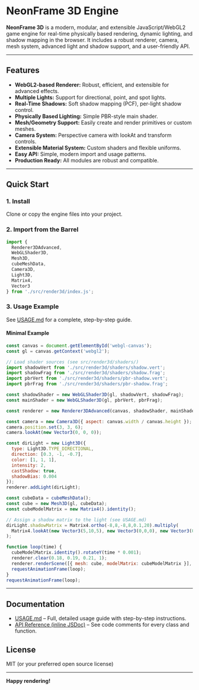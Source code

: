 # NeonFrame 3D Engine

**NeonFrame 3D** is a modern, modular, and extensible JavaScript/WebGL2 game engine for real-time physically based rendering, dynamic lighting, and shadow mapping in the browser. It includes a robust renderer, camera, mesh system, advanced light and shadow support, and a user-friendly API.

---

## Features

- **WebGL2-based Renderer:** Robust, efficient, and extensible for advanced effects.
- **Multiple Lights:** Support for directional, point, and spot lights.
- **Real-Time Shadows:** Soft shadow mapping (PCF), per-light shadow control.
- **Physically Based Lighting:** Simple PBR-style main shader.
- **Mesh/Geometry Support:** Easily create and render primitives or custom meshes.
- **Camera System:** Perspective camera with lookAt and transform controls.
- **Extensible Material System:** Custom shaders and flexible uniforms.
- **Easy API:** Simple, modern import and usage patterns.
- **Production Ready:** All modules are robust and compatible.

---

## Quick Start

### 1. Install

Clone or copy the engine files into your project.

### 2. Import from the Barrel

```js
import {
  Renderer3DAdvanced,
  WebGLShader3D,
  Mesh3D,
  cubeMeshData,
  Camera3D,
  Light3D,
  Matrix4,
  Vector3
} from './src/render3d/index.js';
```

### 3. Usage Example

See [USAGE.md](USAGE.md) for a complete, step-by-step guide.

#### Minimal Example

```js
const canvas = document.getElementById('webgl-canvas');
const gl = canvas.getContext('webgl2');

// Load shader sources (see src/render3d/shaders/)
import shadowVert from './src/render3d/shaders/shadow.vert';
import shadowFrag from './src/render3d/shaders/shadow.frag';
import pbrVert from './src/render3d/shaders/pbr-shadow.vert';
import pbrFrag from './src/render3d/shaders/pbr-shadow.frag';

const shadowShader = new WebGLShader3D(gl, shadowVert, shadowFrag);
const mainShader = new WebGLShader3D(gl, pbrVert, pbrFrag);

const renderer = new Renderer3DAdvanced(canvas, shadowShader, mainShader);

const camera = new Camera3D({ aspect: canvas.width / canvas.height });
camera.position.set(3, 3, 6);
camera.lookAt(new Vector3(0, 0, 0));

const dirLight = new Light3D({
  type: Light3D.TYPE_DIRECTIONAL,
  direction: [0.3, -1, -0.7],
  color: [1, 1, 1],
  intensity: 2,
  castShadow: true,
  shadowBias: 0.004
});
renderer.addLight(dirLight);

const cubeData = cubeMeshData();
const cube = new Mesh3D(gl, cubeData);
const cubeModelMatrix = new Matrix4().identity();

// Assign a shadow matrix to the light (see USAGE.md)
dirLight.shadowMatrix = Matrix4.ortho(-8,8,-8,8,0.1,20).multiply(
  Matrix4.lookAt(new Vector3(5,10,5), new Vector3(0,0,0), new Vector3(0,1,0))
);

function loop(time) {
  cubeModelMatrix.identity().rotateY(time * 0.001);
  renderer.clear(0.18, 0.19, 0.21, 1);
  renderer.renderScene([{ mesh: cube, modelMatrix: cubeModelMatrix }], camera);
  requestAnimationFrame(loop);
}
requestAnimationFrame(loop);
```

---

## Documentation

- [USAGE.md](USAGE.md) – Full, detailed usage guide with step-by-step instructions.
- [API Reference (inline JSDoc)](src/render3d/) – See code comments for every class and function.


## License

MIT (or your preferred open source license)

---

**Happy rendering!**

```
